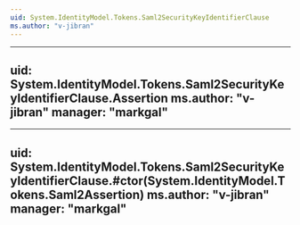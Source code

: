 ```yaml
---
uid: System.IdentityModel.Tokens.Saml2SecurityKeyIdentifierClause
ms.author: "v-jibran"
---
```


---
uid: System.IdentityModel.Tokens.Saml2SecurityKeyIdentifierClause.Assertion
ms.author: "v-jibran"
manager: "markgal"
---

---
uid: System.IdentityModel.Tokens.Saml2SecurityKeyIdentifierClause.#ctor(System.IdentityModel.Tokens.Saml2Assertion)
ms.author: "v-jibran"
manager: "markgal"
---
